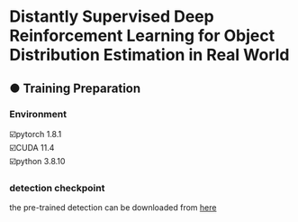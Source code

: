 # Distantly Supervised Deep Reinforcement Learning for Object Distribution Estimation in Real World
## ● Training Preparation
### Environment
☑️pytorch 1.8.1  
☑️CUDA 11.4  
☑️python 3.8.10  




### detection checkpoint
the pre-trained detection can be downloaded from [here](https://drive.google.com/file/d/1v2JMlqzPjE706zPHKTq5485GH1wJArZN/view?usp=drive_link)
